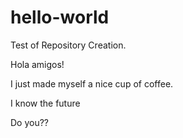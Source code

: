 # hello-world

Test of Repository Creation.

Hola amigos!

I just made myself a nice cup of coffee.

I know the future

Do you??
